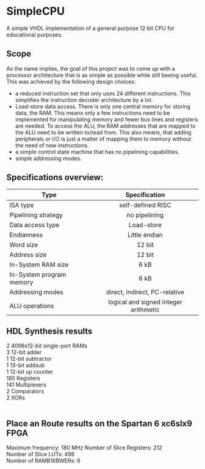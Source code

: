 # SimpleCPU
A simple VHDL implementation of a general purpose 12 bit CPU for educational purposes. 

## Scope
As the name implies, the goal of this project was to come up with a processor architecture that is as
simple as possible while still beeing useful. This was achieved by the following design choices:
- a reduced instruction set that only uses 24 different instructions. This simplifies the instruction decoder architecture by a lot.
- Load-store data access. There is only one central memory for storing data, the RAM. 
  This means only a few instructions need to be implemented for manipulating memory and fewer bus lines and registers are needed.
  To access the ALU, the RAM addresses that are mapped to the ALU need to be written to/read from.
  This also means, that adding peripherals or I/O is just a matter of mapping them to memory without the need of new instructions.
- a simple control state machine that has no pipelining capabilities.
- simple addressing modes.

## Specifications overview:
| Type        | Specification           | 
| ------------- |:-------------:| 
| ISA type      | self-defined RISC | 
| Pipelining strategy     | no pipelining      | 
| Data access type      | Load-store      |
| Endianness      | Little endian      | 
| Word size | 12 bit      |
|Address size | 12 bit      |
| In-System RAM size | 6 kB       |
| In-System program memory | 6 kB      |
| Addressing modes | direct, indirect, PC-relative      |
| ALU operations | logical and signed integer arithmetic      |

## HDL Synthesis results
2  4096x12-bit single-port RAMs<br/>
3  12-bit adder    <br/>
1  12-bit subtractor <br/>
1  13-bit addsub<br/>
1  12-bit up counter<br/>
185 Registers<br/>
141 Multiplexers <br/>
2  Comparators <br/>
2  XORs<br/>
<br/>
## Place an Route results on the Spartan 6 xc6slx9 FPGA
Maximum frequency: 180 MHz
Number of Slice Registers: 212<br/>
Number of Slice LUTs:      498<br/>
Number of RAMB16BWERs:     6<br/>
<br/>
